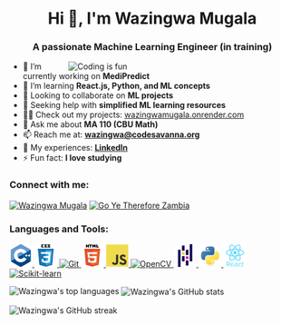 <h1 align="center">Hi 👋, I'm Wazingwa Mugala</h1>
<h3 align="center">A passionate Machine Learning Engineer (in training)</h3>

<img src="https://cdn.dribbble.com/users/1162077/screenshots/3848914/programmer.gif" alt="Coding is fun" width="400" align="right" /> 

- 🔭 I’m currently working on **MediPredict**
- 🌱 I’m learning **React.js, Python, and ML concepts**
- 👯 Looking to collaborate on **ML projects**
- 🤝 Seeking help with **simplified ML learning resources**
- 👨‍💻 Check out my projects: [wazingwamugala.onrender.com](https://wazingwamugala.onrender.com/)
- 💬 Ask me about **MA 110 (CBU Math)**
- 📫 Reach me at: **wazingwa@codesavanna.org**
- 📄 My experiences: **[LinkedIn](https://linkedin.com/in/wazingwamugala)** 
- ⚡ Fun fact: **I love studying**

<h3 align="left">Connect with me:</h3>
<p align="left">
    <a href="https://linkedin.com/in/wazingwamugala" target="_blank"><img align="center" src="https://raw.githubusercontent.com/rahuldkjain/github-profile-readme-generator/master/src/images/icons/Social/linked-in-alt.svg" alt="Wazingwa Mugala" height="30" width="40" /></a>
    <a href="https://www.youtube.com/c/goyethereforezambia" target="_blank"><img align="center" src="https://raw.githubusercontent.com/rahuldkjain/github-profile-readme-generator/master/src/images/icons/Social/youtube.svg" alt="Go Ye Therefore Zambia" height="30" width="40" /></a>
</p>

<h3 align="left">Languages and Tools:</h3>
<p align="left"> 
    <a href="https://www.w3schools.com/cpp/" target="_blank" rel="noreferrer"> 
        <img src="https://raw.githubusercontent.com/devicons/devicon/master/icons/cplusplus/cplusplus-original.svg" alt="C++" width="40" height="40"/> 
    </a> 
    <a href="https://www.w3schools.com/css/" target="_blank" rel="noreferrer"> 
        <img src="https://raw.githubusercontent.com/devicons/devicon/master/icons/css3/css3-original-wordmark.svg" alt="CSS3" width="40" height="40"/> 
    </a> 
    <a href="https://git-scm.com/" target="_blank" rel="noreferrer"> 
        <img src="https://www.vectorlogo.zone/logos/git-scm/git-scm-icon.svg" alt="Git" width="40" height="40"/> 
    </a> 
    <a href="https://www.w3.org/html/" target="_blank" rel="noreferrer"> 
        <img src="https://raw.githubusercontent.com/devicons/devicon/master/icons/html5/html5-original-wordmark.svg" alt="HTML5" width="40" height="40"/> 
    </a> 
    <a href="https://developer.mozilla.org/en-US/docs/Web/JavaScript" target="_blank" rel="noreferrer"> 
        <img src="https://raw.githubusercontent.com/devicons/devicon/master/icons/javascript/javascript-original.svg" alt="JavaScript" width="40" height="40"/> 
    </a> 
    <a href="https://opencv.org/" target="_blank" rel="noreferrer"> 
        <img src="https://www.vectorlogo.zone/logos/opencv/opencv-icon.svg" alt="OpenCV" width="40" height="40"/> 
    </a> 
    <a href="https://pandas.pydata.org/" target="_blank" rel="noreferrer"> 
        <img src="https://raw.githubusercontent.com/devicons/devicon/2ae2a900d2f041da66e950e4d48052658d850630/icons/pandas/pandas-original.svg" alt="Pandas" width="40" height="40"/> 
    </a> 
    <a href="https://www.python.org" target="_blank" rel="noreferrer"> 
        <img src="https://raw.githubusercontent.com/devicons/devicon/master/icons/python/python-original.svg" alt="Python" width="40" height="40"/> 
    </a> 
    <a href="https://reactjs.org/" target="_blank" rel="noreferrer"> 
        <img src="https://raw.githubusercontent.com/devicons/devicon/master/icons/react/react-original-wordmark.svg" alt="React" width="40" height="40"/> 
    </a> 
    <a href="https://scikit-learn.org/" target="_blank" rel="noreferrer"> 
        <img src="https://upload.wikimedia.org/wikipedia/commons/0/05/Scikit_learn_logo_small.svg" alt="Scikit-learn" width="40" height="40"/> 
    </a> 
</p>

<p><img align="left" src="https://github-readme-stats.vercel.app/api/top-langs?username=wazdevzm&show_icons=true&locale=en&layout=compact" alt="Wazingwa's top languages" /></p>

<p>&nbsp;<img align="center" src="https://github-readme-stats.vercel.app/api?username=wazdevzm&show_icons=true&locale=en" alt="Wazingwa's GitHub stats" /></p>

<p><img align="center" src="https://github-readme-streak-stats.herokuapp.com/?user=wazdevzm&" alt="Wazingwa's GitHub streak" /></p>
